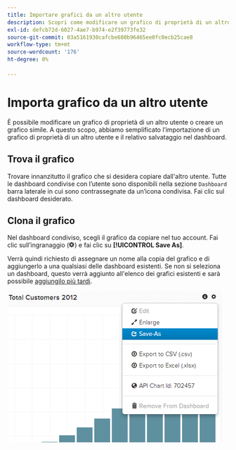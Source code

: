 ```yaml
---
title: Importare grafici da un altro utente
description: Scopri come modificare un grafico di proprietà di un altro utente o creare elementi simili.
exl-id: defcb72d-6027-4ae7-b974-e2f39773fe32
source-git-commit: 03a5161930cafcbe600b96465ee0fc0ecb25cae8
workflow-type: tm+mt
source-wordcount: '176'
ht-degree: 0%

---
```


# Importa grafico da un altro utente

È possibile modificare un grafico di proprietà di un altro utente o creare un grafico simile. A questo scopo, abbiamo semplificato l’importazione di un grafico di proprietà di un altro utente e il relativo salvataggio nel dashboard.

## Trova il grafico

Trovare innanzitutto il grafico che si desidera copiare dall&#39;altro utente. Tutte le dashboard condivise con l’utente sono disponibili nella sezione `Dashboard` barra laterale in cui sono contrassegnate da un’icona condivisa. Fai clic sul dashboard desiderato.

## Clona il grafico

Nel dashboard condiviso, scegli il grafico da copiare nel tuo account. Fai clic sull’ingranaggio (![](../../assets/gear-icon.png)) e fai clic su **[!UICONTROL Save As]**.

Verrà quindi richiesto di assegnare un nome alla copia del grafico e di aggiungerlo a una qualsiasi delle dashboard esistenti. Se non si seleziona un dashboard, questo verrà aggiunto all&#39;elenco dei grafici esistenti e sarà possibile [aggiungilo più tardi](../../data-user/dashboards/add-charts-dashboard.md).

![clienti totali](../../assets/total-customers.png)
